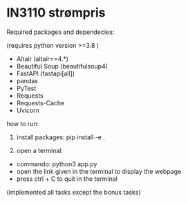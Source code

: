 # IN3110 strømpris


Required packages and dependecies:


(requires python version >=3.8 )

- Altair (altair==4.*)
- Beautiful Soup (beautifulsoup4)
- FastAPI (fastapi[all])
- pandas
- PyTest
- Requests
- Requests-Cache
- Uvicorn




how to run:
1. install packages: pip install -e .

2. open a terminal:
- commando: python3 app.py
- open the link given in the terminal to display the webpage
- press ctrl + C to quit in the terminal



(implemented all tasks except the bonus tasks)

